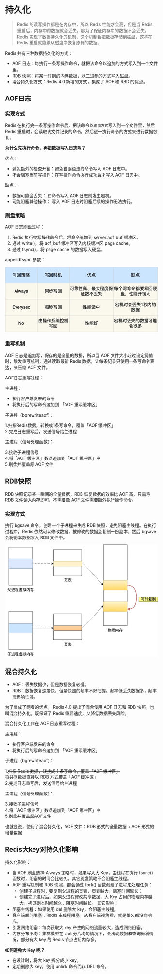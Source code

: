 # 持久化

> Redis 的读写操作都是在内存中，所以 Redis 性能才会高，但是当 Redis 重启后，内存中的数据就会丢失，那为了保证内存中的数据不会丢失，Redis 实现了数据持久化的机制，这个机制会把数据存储到磁盘，这样在 Redis 重启就能够从磁盘中恢复原有的数据。

Redis 共有三种数据持久化的方式：
- AOF 日志：每执行一条写操作命令，就把该命令以追加的方式写入到一个文件里。
- RDB 快照：将某一时刻的内存数据，以二进制的方式写入磁盘。
- 混合持久化方式：Redis 4.0 新增的方式，集成了 AOF 和 RBD 的优点。

## AOF日志
### 实现方式
Redis 在执行完一条写操作命令后，把该命令以`追加方式`写入到一个文件里，然后 Redis 重启时，会读取该文件记录的命令，然后逐一执行命令的方式来进行数据恢复。

**为什么先执行命令，再把数据写入日志呢？**

优点：
- 避免额外的检查开销：避免错误语法的命令写入 AOF 日志中。
- 不会阻塞当前写操作：在写操作命令执行成功后才写入 AOF 日志中。

缺点：
- 数据可能会丢失： 在命令写入 AOF 日志前发生宕机。
- 可能阻塞其他操作： 写入 AOF 日志时阻塞后续的操作无法执行。

### 刷盘策略
AOF 日志刷盘过程：
1. Redis 执行完写操作命令后，将命令追加到 server.aof_buf 缓冲区。
2. 通过 write()，将 aof_buf 缓冲区写入内核缓冲区 page cache。
3. 通过 fsync()，将 page cache 的数据写入硬盘。

appendfsync 参数：

![img.png](../images/persistent_storage-01.png)

### 重写机制
AOF 日志是追加写，保存的是全量的数据，所以当 AOF 文件大小超过设定阈值时，触发重写机制，通过读取最新 Redis 数据，让每条记录只使用一条写命令表达，来压缩 AOF 文件。

AOF日志重写过程：

主进程：
- 执行客户端发来的命令
- 将执行后的写命令追加到 「AOF 重写缓冲区」

子进程（bgrewriteaof）：

1.扫描Redis数据，转换成1条写命令，覆盖「AOF 缓冲区」  
2.完成日志重写后，发送信号给主进程

主进程（信号处理函数）：

3.接收子进程信号  
4.将「AOF 缓冲区」数据追加到「AOF 缓冲区」中  
5.刷盘并覆盖原 AOF 文件

## RDB快照
RDB 快照记录某一瞬间的全量数据，RDB 恢复数据的效率比 AOF 高，只需将 RDB 文件读入内存即可，不需要像 AOF 文件需要额外执行操作命令。
### 实现方式
执行 bgsave 命令，创建一个子进程来生成 RDB 快照，避免阻塞主线程。在执行过程中，Redis 依然可以修改数据，被修改的数据会复制一份副本，然后 bgsave 会将副本数据写入 RDB 文件中。

![img.png](../images/persistent_storage-02.png)

## 混合持久化
- AOF：丢失数据少，但是数据恢复较慢。
- RDB：数据恢复速度快，但是快照的频率不好把握。频率低丢失数据多，频率高影响性能。

为了集成了两者的优点， Redis 4.0 提出了混合使用 AOF 日志和 RDB 快照，也叫混合持久化，既保证了 Redis 重启速度，又降低数据丢失风险。

混合持久化工作在 AOF 日志重写过程：

主进程：
- 执行客户端发来的命令
- 将执行后的写命令追加到 「AOF 重写缓冲区」

子进程（bgrewriteaof）：

1.~~扫描 Redis 数据，转换成 1 条写命令，覆盖「AOF 缓冲区」~~  
   将共享数据直接以 RDB 方式覆盖「AOF 缓冲区」  
2.完成日志重写后，发送信号给主进程

主进程（信号处理函数）：

3.接收子进程信号  
4.将「AOF 缓冲区」数据追加到「AOF 缓冲区」中  
5.刷盘并覆盖原AOF文件  

也就是说，使用了混合持久化，AOF 文件：RDB 形式的全量数据 + AOF 形式的增量数据

## Redis大key对持久化影响
持久化影响：
- 当 AOF 刷盘选择 Always 策略时，如果写入大 Key，主线程在执行 fsync() 函数时，阻塞的时间会比较久。其它刷盘策略不会阻塞主线程。
- AOF 重写机制和 RDB 快照，都会通过 fork() 函数创建子进程来处理任务：
    - 创建子进程时，要复制父进程的页表，页表越大，阻塞时间越长；
    - 创建完子进程后，如果父进程修改共享数据，大 Key 占用的物理内存越大，拷贝副本时间越久，阻塞时间越长。
      其它影响：
- 阻塞主线程：如果使用 del 删除大 key，会阻塞主线程。
- 客户端超时阻塞：Redis 主线程阻塞，从客户端视角看，就是很久都没有响应。
- 引发网络阻塞：每次获取大 key 产生的网络流量较大，造成网络阻塞。
- 内存分布不均：集群模型在 slot 分片均匀情况下，会出现数据和查询倾斜情况，部分有大 key 的 Redis 节点占用内存多。

**如何避免大 Key 呢？**
- 在设计时，将大 key 拆分成小 key。
- 定期删除大 key，使用 unlink 命令而非 DEL 命令。

